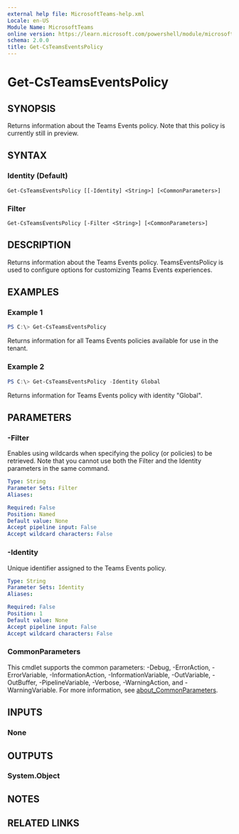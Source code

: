 ```yaml
---
external help file: MicrosoftTeams-help.xml
Locale: en-US
Module Name: MicrosoftTeams
online version: https://learn.microsoft.com/powershell/module/microsoftteams/get-csteamseventspolicy
schema: 2.0.0
title: Get-CsTeamsEventsPolicy
---
```


# Get-CsTeamsEventsPolicy

## SYNOPSIS
Returns information about the Teams Events policy. Note that this policy is currently still in preview.

## SYNTAX

### Identity (Default)
```
Get-CsTeamsEventsPolicy [[-Identity] <String>] [<CommonParameters>]
```

### Filter
```
Get-CsTeamsEventsPolicy [-Filter <String>] [<CommonParameters>]
```

## DESCRIPTION
Returns information about the Teams Events policy. TeamsEventsPolicy is used to configure options for customizing Teams Events experiences.

## EXAMPLES

### Example 1
```powershell
PS C:\> Get-CsTeamsEventsPolicy
```

Returns information for all Teams Events policies available for use in the tenant.

### Example 2
```powershell
PS C:\> Get-CsTeamsEventsPolicy -Identity Global
```

Returns information for Teams Events policy with identity "Global".

## PARAMETERS

### -Filter
Enables using wildcards when specifying the policy (or policies) to be retrieved. Note that you cannot use both the Filter and the Identity parameters in the same command.

```yaml
Type: String
Parameter Sets: Filter
Aliases:

Required: False
Position: Named
Default value: None
Accept pipeline input: False
Accept wildcard characters: False
```

### -Identity
Unique identifier assigned to the Teams Events policy.

```yaml
Type: String
Parameter Sets: Identity
Aliases:

Required: False
Position: 1
Default value: None
Accept pipeline input: False
Accept wildcard characters: False
```

### CommonParameters
This cmdlet supports the common parameters: -Debug, -ErrorAction, -ErrorVariable, -InformationAction, -InformationVariable, -OutVariable, -OutBuffer, -PipelineVariable, -Verbose, -WarningAction, and -WarningVariable. For more information, see [about_CommonParameters](https://go.microsoft.com/fwlink/?LinkID=113216).

## INPUTS

### None

## OUTPUTS

### System.Object

## NOTES

## RELATED LINKS
